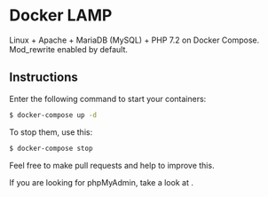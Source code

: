 # Docker LAMP

Linux + Apache + MariaDB (MySQL) + PHP 7.2 on Docker Compose. Mod_rewrite enabled by default.

## Instructions

Enter the following command to start your containers:

```bash
$ docker-compose up -d
```

To stop them, use this:

```bash
$ docker-compose stop
```

Feel free to make pull requests and help to improve this.

If you are looking for phpMyAdmin, take a look at .